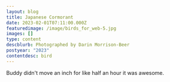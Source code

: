 ```yaml
---
layout: blog
title: Japanese Cormorant
date: 2023-02-01T07:11:00.000Z
featuredimage: /image/birds_for_web-5.jpg
images: []
type: content
descblurb: Photographed by Darin Morrison-Beer
postyear: "2023"
contentdesc: bird
---
```

Buddy didn't move an inch for like half an hour it was awesome. 
